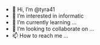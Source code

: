 - 👋 Hi, I’m @tyra41
- 👀 I’m interested in informatic
- 🌱 I’m currently learning ...
- 💞️ I’m looking to collaborate on ...
- 📫 How to reach me ...

<!---
tyra41/tyra41 is a ✨ special ✨ repository because its `README.md` (this file) appears on your GitHub profile.
You can click the Preview link to take a look at your changes.
--->
